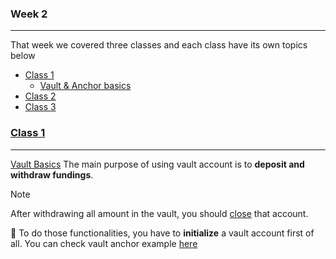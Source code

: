 ### Week 2

---

That week we covered three classes and each class have its own topics below

- [Class 1](#class-1)
  - [Vault & Anchor basics](#vault)
- [Class 2](#class-2)
- [Class 3](#class-3)

### [Class 1](#class-1)

---

[Vault Basics](#vault)
The main purpose of using vault account is to **deposit and withdraw fundings**.

> [!NOTE]
> After withdrawing all amount in the vault, you should <ins>close</ins> that account.

🚀 To do those functionalities, you have to **initialize** a vault account first of all. You can check vault anchor example [here](/vault/programs/vault/src/lib.rs)
